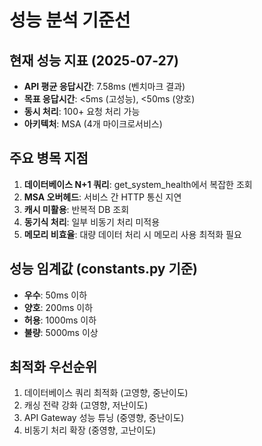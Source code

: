 # 성능 분석 기준선

## 현재 성능 지표 (2025-07-27)
- **API 평균 응답시간**: 7.58ms (벤치마크 결과)
- **목표 응답시간**: <5ms (고성능), <50ms (양호)
- **동시 처리**: 100+ 요청 처리 가능
- **아키텍처**: MSA (4개 마이크로서비스)

## 주요 병목 지점
1. **데이터베이스 N+1 쿼리**: get_system_health에서 복잡한 조회
2. **MSA 오버헤드**: 서비스 간 HTTP 통신 지연
3. **캐시 미활용**: 반복적 DB 조회
4. **동기식 처리**: 일부 비동기 처리 미적용
5. **메모리 비효율**: 대량 데이터 처리 시 메모리 사용 최적화 필요

## 성능 임계값 (constants.py 기준)
- **우수**: 50ms 이하
- **양호**: 200ms 이하
- **허용**: 1000ms 이하
- **불량**: 5000ms 이상

## 최적화 우선순위
1. 데이터베이스 쿼리 최적화 (고영향, 중난이도)
2. 캐싱 전략 강화 (고영향, 저난이도)
3. API Gateway 성능 튜닝 (중영향, 중난이도)
4. 비동기 처리 확장 (중영향, 고난이도)